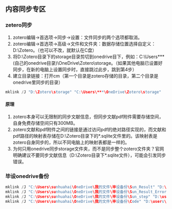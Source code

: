 ## 内容同步专区

### zetero同步

1. zotero编辑->首选项->同步->设置：文件同步的两个选项都取消。
2. zotero编辑->首选项->高级->文件和文件夹：数据存储位置选择自定义：D:\Zotero。（也可以不改，就默认在C盘）
3. 将D:\Zotero目录下的storage目录剪切到onedrive目下，例如：C:\Users\***(自己的onedrive目录)\OneDrive\Zotero\storage。（如果其他电脑已设置好同步，在新的电脑上设置同步时，直接跳过此步，跳到第4步）
4. 建立目录链接：打开cm（第一个目录是zotero存储的目录，第二个目录是onedrive里同步的目录）

```c
mklink /J "D:\Zotero\storage" "C:\Users\***\OneDrive\Zotero\storage"
```

#### 原理

1. zotero本身可以无限制的同步文献信息，但同步文献pdf附件需要存储空间，自身免费存储空间只有300MB。
2. zotero文献和pdf附件之间的链接是通过访问pdf的绝对路径实现的，而文献和pdf路径的映射表存储在D:\Zotero目录下的*.sqlite文件里的。该映射表是zotero自身同步的，所以不同电脑上的映射表都是一样的。
3. 为何只用onedrive同步storage文件夹，而不是同步整个zotero文件夹？官网明确建议不要同步文献信息（D:\Zotero目录下*.sqlite文件），可能会引发同步错误。


### 毕设onedrive备份

```c
mklink /J "C:\Users\sunhuahai\OneDrive\我的文件\毕设备份\Sun_Result" "D:\users\Huahai\YaoYidi项目\YaoYidi\整理代码\DDE_Simulation\Sun_Result"
mklink /J "C:\Users\sunhuahai\OneDrive\我的文件\毕设备份\Sun_Result_Error" "D:\users\Huahai\YaoYidi项目\YaoYidi\整理代码\DDE_Simulation\Sun_Result_Error"
mklink /J "C:\Users\sunhuahai\OneDrive\我的文件\毕设备份\Sun_step" "D:\users\Huahai\YaoYidi项目\YaoYidi\整理代码\DDE_Simulation\Sun_step"
mklink /J "C:\Users\sunhuahai\OneDrive\我的文件\毕设备份\Code" "D:\users\Huahai\YaoYidi项目\YaoYidi\整理代码\DDE_Simulation\Code"
```
